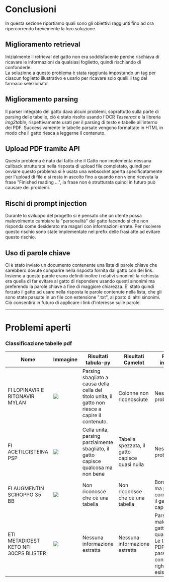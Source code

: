 # Conclusioni
In questa sezione riportiamo quali sono gli obiettivi raggiunti fino ad ora ripercorrendo brevemente la loro soluzione.

## Miglioramento retrieval
Inizialmente il retrieval del gatto non era soddisfacente perchè rischiava di ricavare le informazioni da qualsiasi foglietto, quindi rischiando di confonderle.<br/>
La soluzione a questo problema è stata raggiunta impostando un tag per ciascun foglietto illustrativo e usarlo per ricavare solo quelli il tag del farmaco selezionato.

## Miglioramento parsing
Il parser integrato del gatto dava alcuni problemi, soprattutto sulla parte di parsing delle tabelle, ciò è stato risolto usando l'OCR *Tesseract* e la libreria *img2table*, rispettivamente usati per il parsing di testo e tabelle all'interno dei PDF.
Successivamente le tabelle parsate vengono formattate in HTML in modo che il gatto riesca a leggerne il contenuto.

## Upload PDF tramite API
Questo problema è nato dal fatto che il Gatto non implementa nessuna callback strutturata nella risposta di upload file completato, quindi per ovviare questo problema si è usata una websocket aperta specificatamente per l'upload di file e si resta in ascolto fino a quando non viene ricevuta la frase "Finished reading ...", la frase non è strutturata quindi in futuro può causare dei problemi.

## Rischi di prompt injection
Durante lo sviluppo del progetto si è pensato che un utente possa malevolmente cambiare la "personalità" del gatto facendo sì che non risponda come desiderato ma magari con informazioni errate. Per risolvere questo rischio sono state implementate nel prefix delle frasi atte ad evitare questo rischio.

## Uso di parole chiave
Ci è stato inviato un documento contenente una lista di parole chiave che sarebbero dovute comparire nella risposta fornita dal gatto con dei link.
Insieme a queste parole erano definiti inoltre i relativi sinonimi; la richiesta era quella di far evitare al gatto di rispondere usando questi sinonimi ma preferendo la parole chiave a fine di maggiore chiarezza.
E' stato quindi forzato il gatto ad usare nella risposta le parole contenute nella lista, che gli sono state passate in un file con estensione ".txt", al posto di altri sinonimi. Ciò consentirà in futuro di applicare i link d'interesse
sulle parole.

---

# Problemi aperti

### Classificazione tabelle pdf

<table>
    <thead>
        <tr>
            <th>Nome</th>
            <th>Immagine</th>
            <th>Risultati tabula-py</th>
            <th>Risultati Camelot</th>
            <th>Risultati img2table</th>
        </tr>
    </thead>
    <tbody>
        <tr>
            <td>FI LOPINAVIR E RITONAVIR MYLAN</td>
            <td><img src="https://github.com/luca2040/foglietti-cat/assets/152313871/f5b04126-7511-4797-b01a-fa3613101a02"></td>
            <td>Parsing sbagliato a causa della cella del titolo unita, il gatto non riesce a capire il contenuto.</td>
            <td>Colonne non riconosciute</td>
            <td>Nessun problema</td>
        </tr>
        <tr>
            <td>FI ACETILCISTEINA PSP</td>
            <td><img src="https://github.com/luca2040/foglietti-cat/assets/152313871/6a0b8252-6432-494c-8281-6a8cbf5101b4"></td>
            <td>Cella unita, parsing parzialmente sbagliato, il gatto capisce qualcosa ma non bene</td>
            <td>Tabella spezzata, il gatto capisce quasi nulla</td>
            <td>Nessun problema</td>
        </tr>
        <tr>
            <td>FI AUGMENTIN SCIROPPO 35 BB</td>
            <td><img src="https://github.com/luca2040/foglietti-cat/assets/152313871/92fbaa64-3b8c-4914-bd0e-3901ab610347"></td>
            <td>Non riconosce che cè una tabella</td>
            <td>Non riconosce che cè una tabella</td>
            <td>Bordi strani ma parsata correttamente, il gatto capisce tutto</td>
        </tr>
        <tr>
            <td>ETI METADIGEST KETO NFI 30CPS BLISTER</td>
            <td><img src="https://github.com/luca2040/foglietti-cat/assets/152313871/f983049c-02f0-491d-a009-d90050feafe9"></td>
            <td>Nessuna informazione estratta</td>
            <td>Nessuna informazione estratta</td>
            <td>Parsato molto male ma il gatto capisce qualcosina.
            <br/>Le tabelle sul PDF sono parsate ma con tantissime righe che non esistono</td>
        </tr>
    </tbody>
</table>
